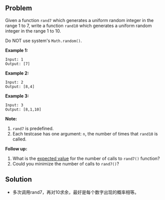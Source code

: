 ## Problem

Given a function `rand7` which generates a uniform random integer in the range 1 to 7, write a function `rand10` which generates a uniform random integer in the range 1 to 10.

Do NOT use system's `Math.random()`.



 

**Example 1:**

```
Input: 1
Output: [7]
```

**Example 2:**

```
Input: 2
Output: [8,4]
```

**Example 3:**

```
Input: 3
Output: [8,1,10]
```

 

**Note:**

1. `rand7` is predefined.
2. Each testcase has one argument: `n`, the number of times that `rand10` is called.

 

**Follow up:**

1. What is the [expected value](https://en.wikipedia.org/wiki/Expected_value) for the number of calls to `rand7()` function?
2. Could you minimize the number of calls to `rand7()`?



## Solution

* 多次调用rand7，再对10求余，最好是每个数字出现的概率相等。